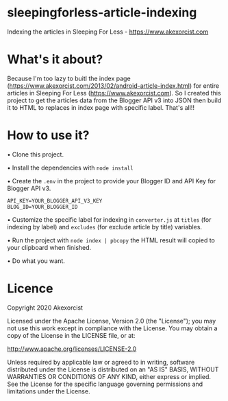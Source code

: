 # sleepingforless-article-indexing
Indexing the articles in Sleeping For Less - https://www.akexorcist.com

What's it about?
===========================
Because I'm too lazy to buitl the index page (https://www.akexorcist.com/2013/02/android-article-index.html) for entire articles in Sleeping For Less (https://www.akexorcist.com). So I created this project to get the articles data from the Blogger API v3 into JSON then build it to HTML to replaces in index page with specific label. That's all!!

How to use it?
===========================
• Clone this project.

• Install the dependencies with `node install`

• Create the `.env` in the project to provide your Blogger ID and API Key for Blogger API v3.

```
API_KEY=YOUR_BLOGGER_API_V3_KEY
BLOG_ID=YOUR_BLOGGER_ID
```

• Customize the specific label for indexing in `converter.js` at `titles` (for indexing by label) and `excludes` (for exclude article by title) variables.

• Run the project with `node index | pbcopy` the HTML result will copied to your clipboard when finished.

• Do what you want.

Licence
===========================
Copyright 2020 Akexorcist

Licensed under the Apache License, Version 2.0 (the "License"); you may not use this work except in compliance with the License. You may obtain a copy of the License in the LICENSE file, or at:

http://www.apache.org/licenses/LICENSE-2.0

Unless required by applicable law or agreed to in writing, software distributed under the License is distributed on an "AS IS" BASIS, WITHOUT WARRANTIES OR CONDITIONS OF ANY KIND, either express or implied. See the License for the specific language governing permissions and limitations under the License.
